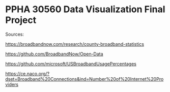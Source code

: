 # PPHA 30560 Data Visualization Final Project



Sources:

https://broadbandnow.com/research/county-broadband-statistics

https://github.com/BroadbandNow/Open-Data

https://github.com/microsoft/USBroadbandUsagePercentages

https://ce.naco.org/?dset=Broadband%20Connections&ind=Number%20of%20Internet%20Providers
